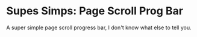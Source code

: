# Supes Simps: Page Scroll Prog Bar

A super simple page scroll progress bar, I don't know what else to tell you.
